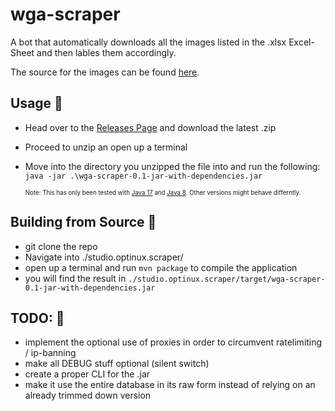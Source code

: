 # wga-scraper

A bot that automatically downloads all the images listed in the .xlsx Excel-Sheet and then lables them accordingly.

The source for the images can be found [here](https://www.wga.hu/).

## Usage 📲

- Head over to the [Releases Page](https://github.com/Optinux/wga-scraper/releases) and download the latest .zip
- Proceed to unzip an open up a terminal
- Move into the directory you unzipped the file into and run the following:
  `java -jar .\wga-scraper-0.1-jar-with-dependencies.jar`

  <sup><sup> Note: This has only been tested with [Java 17](https://adoptium.net/) and [Java 8](https://developer.ibm.com/languages/java/semeru-runtimes/downloads). Other versions might behave differntly. <sup><sup>

## Building from Source 🧱

- git clone the repo
- Navigate into ./studio.optinux.scraper/
- open up a terminal and run `mvn package` to compile the application
- you will find the result in `./studio.optinux.scraper/target/wga-scraper-0.1-jar-with-dependencies.jar`

## TODO: 📝

- implement the optional use of proxies in order to circumvent ratelimiting / ip-banning
- make all DEBUG stuff optional (silent switch)
- create a proper CLI for the .jar
- make it use the entire database in its raw form instead of relying on an already trimmed down version
